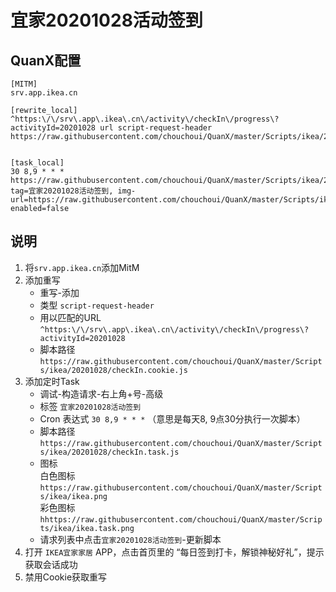 # 宜家20201028活动签到

## QuanX配置
```properties
[MITM]
srv.app.ikea.cn

[rewrite_local]
^https:\/\/srv\.app\.ikea\.cn\/activity\/checkIn\/progress\?activityId=20201028 url script-request-header https://raw.githubusercontent.com/chouchoui/QuanX/master/Scripts/ikea/20201028/checkIn.cookie.js


[task_local]
30 8,9 * * * https://raw.githubusercontent.com/chouchoui/QuanX/master/Scripts/ikea/20201028/checkIn.task.js, tag=宜家20201028活动签到, img-url=https://raw.githubusercontent.com/chouchoui/QuanX/master/Scripts/ikea/ikea.task.png, enabled=false
```

## 说明

1. 将`srv.app.ikea.cn`添加MitM
2. 添加重写
    - 重写-添加
    - 类型 `script-request-header`
    - 用以匹配的URL  
    `^https:\/\/srv\.app\.ikea\.cn\/activity\/checkIn\/progress\?activityId=20201028`
    - 脚本路径  
    `https://raw.githubusercontent.com/chouchoui/QuanX/master/Scripts/ikea/20201028/checkIn.cookie.js`
3. 添加定时Task
    - 调试-构造请求-右上角+号-高级
    - 标签 `宜家20201028活动签到`
    - Cron 表达式 `30 8,9 * * *` （意思是每天8, 9点30分执行一次脚本）
    - 脚本路径  
    `https://raw.githubusercontent.com/chouchoui/QuanX/master/Scripts/ikea/20201028/checkIn.task.js`
    - 图标  
    白色图标 `https://raw.githubusercontent.com/chouchoui/QuanX/master/Scripts/ikea/ikea.png`  
    彩色图标 `hhttps://raw.githubusercontent.com/chouchoui/QuanX/master/Scripts/ikea/ikea.task.png`
    - 请求列表中点击`宜家20201028活动签到`-更新脚本
4. 打开 `IKEA宜家家居` APP，点击首页里的 “每日签到打卡，解锁神秘好礼”，提示获取会话成功
5. 禁用Cookie获取重写
